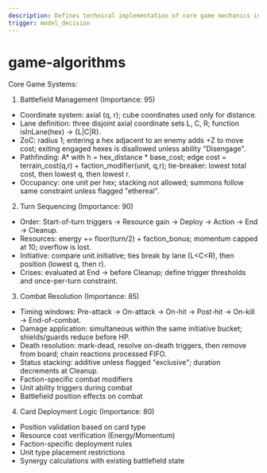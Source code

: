 ```yaml
---
description: Defines technical implementation of core game mechanics including battlefield, cards, factions and combat resolution
trigger: model_decision
---
```


# game-algorithms

Core Game Systems:

1. Battlefield Management (Importance: 95)
- Coordinate system: axial (q, r); cube coordinates used only for distance.
- Lane definition: three disjoint axial coordinate sets L, C, R; function isInLane(hex) -> {L|C|R}.
- ZoC: radius 1; entering a hex adjacent to an enemy adds +Z to move cost; exiting engaged hexes is disallowed unless ability "Disengage".
- Pathfinding: A* with h = hex_distance * base_cost; edge cost = terrain_cost(q,r) + faction_modifier(unit, q,r); tie-breaker: lowest total cost, then lowest q, then lowest r.
- Occupancy: one unit per hex; stacking not allowed; summons follow same constraint unless flagged "ethereal".

2. Turn Sequencing (Importance: 90)
- Order: Start-of-turn triggers → Resource gain → Deploy → Action → End → Cleanup.
- Resources: energy += floor(turn/2) + faction_bonus; momentum capped at 10; overflow is lost.
- Initiative: compare unit.initiative; ties break by lane (L<C<R), then position (lowest q, then r).
- Crises: evaluated at End → before Cleanup; define trigger thresholds and once-per-turn constraint.

3. Combat Resolution (Importance: 85)
- Timing windows: Pre-attack → On-attack → On-hit → Post-hit → On-kill → End-of-combat.
- Damage application: simultaneous within the same initiative bucket; shields/guards reduce before HP.
- Death resolution: mark-dead, resolve on-death triggers, then remove from board; chain reactions processed FIFO.
- Status stacking: additive unless flagged "exclusive"; duration decrements at Cleanup.
- Faction-specific combat modifiers
- Unit ability triggers during combat
- Battlefield position effects on combat

4. Card Deployment Logic (Importance: 80)
- Position validation based on card type
- Resource cost verification (Energy/Momentum)
- Faction-specific deployment rules
- Unit type placement restrictions
- Synergy calculations with existing battlefield state